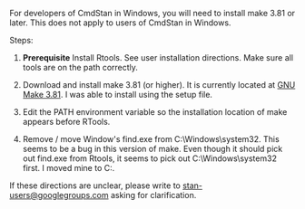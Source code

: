 For developers of CmdStan in Windows, you will need to install make 3.81 or later. This does not apply to users of CmdStan in Windows.

Steps:

1. **Prerequisite** Install Rtools. See user installation directions. Make sure all tools are on the path correctly.

2. Download and install make 3.81 (or higher). It is currently located at [GNU Make 3.81](http://gnuwin32.sourceforge.net/packages/make.htm). I was able to install using the setup file.

3. Edit the PATH environment variable so the installation location of make appears before RTools.

4. Remove / move Window's find.exe from C:\Windows\system32. This seems to be a bug in this version of make. Even though it should pick out find.exe from Rtools, it seems to pick out C:\Windows\system32 first. I moved mine to C:\.


If these directions are unclear, please write to stan-users@googlegroups.com asking for clarification.
